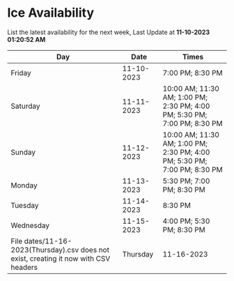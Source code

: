 # Ice Availability

List the latest availability for the next week, Last Update at **11-10-2023 01:20:52 AM**

| Day         | Date        | Times       |
| ----------- | ----------- | ----------- |
|Friday|11-10-2023|7:00 PM; 8:30 PM|
|Saturday|11-11-2023|10:00 AM; 11:30 AM; 1:00 PM; 2:30 PM; 4:00 PM; 5:30 PM; 7:00 PM; 8:30 PM|
|Sunday|11-12-2023|10:00 AM; 11:30 AM; 1:00 PM; 2:30 PM; 4:00 PM; 5:30 PM; 7:00 PM; 8:30 PM|
|Monday|11-13-2023|5:30 PM; 7:00 PM; 8:30 PM|
|Tuesday|11-14-2023|8:30 PM|
|Wednesday|11-15-2023|4:00 PM; 5:30 PM; 8:30 PM|
File dates/11-16-2023(Thursday).csv does not exist, creating it now with CSV headers |Thursday|11-16-2023|4:00 PM; 7:00 PM; 8:30 PM|

